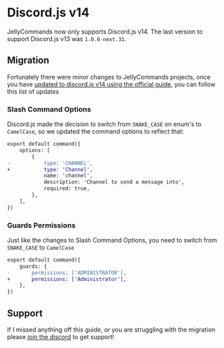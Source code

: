 # Discord.js v14

JellyCommands now only supports Discord.js v14. The last version to support Discord.js v13 was `1.0.0-next.31`.

## Migration

Fortunately there were minor changes to JellyCommands projects, once you have [updated to discord.js v14 using the official guide](https://discordjs.guide/additional-info/changes-in-v14.html#before-you-start), you can follow this list of updates

### Slash Command Options

Discord.js made the decision to switch from `SNAKE_CASE` on enum's to `CamelCase`, so we updated the command options to reflect that:

```diff
export default command({
    options: [
        {
-           type: 'CHANNEL',
+           type: 'Channel',
            name: 'channel',
            description: 'Channel to send a message into',
            required: true,
        },
    ],
})
```

### Guards Permissions

Just like the changes to Slash Command Options, you need to switch from `SNAKE_CASE` to `CamelCase`

```diff
export default command({
    guards: {
-       permissions: ['ADMINISTRATOR'],
+       permissions: ['Administrator'],
    },
})
```

## Support

If I missed anything off this guide, or you are struggling with the migration please [join the discord](https://discord.gg/2Vd4wAjJnm) to get support!